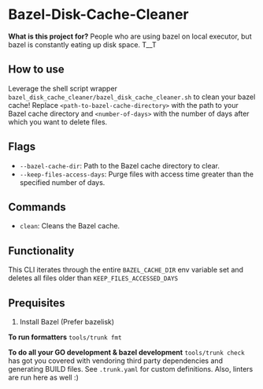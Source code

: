 # Bazel-Disk-Cache-Cleaner

**What is this project for?**
People who are using bazel on local executor, but bazel is constantly eating up disk space. T\_\_T

## How to use

Leverage the shell script wrapper `bazel_disk_cache_cleaner/bazel_disk_cache_cleaner.sh` to clean your bazel cache!
Replace `<path-to-bazel-cache-directory>` with the path to your Bazel cache directory and `<number-of-days>` with the number of days after which you want to delete files. 

## Flags

- `--bazel-cache-dir`: Path to the Bazel cache directory to clear.
- `--keep-files-access-days`: Purge files with access time greater than the specified number of days.

## Commands

- `clean`: Cleans the Bazel cache.

## Functionality

This CLI iterates through the entire `BAZEL_CACHE_DIR` env variable set and deletes all files older than `KEEP_FILES_ACCESSED_DAYS`

## Prequisites

1. Install Bazel (Prefer bazelisk)

**To run formatters**
`tools/trunk fmt`

**To do all your GO development & bazel development**
`tools/trunk check` has got you covered with vendoring third party dependencies and generating BUILD files. See `.trunk.yaml` for custom definitions. Also, linters are run here as well :)
